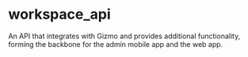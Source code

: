# workspace_api
An API that integrates with Gizmo and provides additional functionality, forming the backbone for the admin mobile app and the web app.
